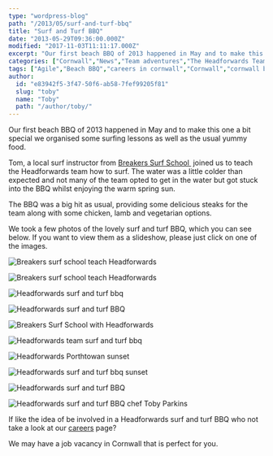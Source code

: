 ```yaml
---
type: "wordpress-blog"
path: "/2013/05/surf-and-turf-bbq"
title: "Surf and Turf BBQ"
date: "2013-05-29T09:36:00.000Z"
modified: "2017-11-03T11:11:17.000Z"
excerpt: "Our first beach BBQ of 2013 happened in May and to make this one a bit special we organised some surfing lessons as well as the usual yummy food. Tom, a local surf instructor from Breakers Surf School  joined us to teach the Headforwards team how to surf. The water was a little colder than expected …"
categories: ["Cornwall","News","Team adventures","The Headforwards Team"]
tags: ["Agile","Beach BBQ","careers in cornwall","Cornwall","cornwall bbq","Developers","Headforwards","Headforwards Team","headforwards team bbq","jobs in cornwall","software companies cornwall","software companies uk","Software Cornwall","software in cornwall","software jobs","software jobs cornwall","software jobs in cornwall","surf and turf","surf and turf bbq","surf and turf team bbq","work activities"]
author:
  id: "e83942f5-3f47-50f6-ab58-7fef99205f81"
  slug: "toby"
  name: "Toby"
  path: "/author/toby/"
---
```

Our first beach BBQ of 2013 happened in May and to make this one a bit special we organised some surfing lessons as well as the usual yummy food.

Tom, a local surf instructor from [Breakers Surf School ](http://surf-lessons.co.uk/) joined us to teach the Headforwards team how to surf. The water was a little colder than expected and not many of the team opted to get in the water but got stuck into the BBQ whilst enjoying the warm spring sun.

The BBQ was a big hit as usual, providing some delicious steaks for the team along with some chicken, lamb and vegetarian options.

We took a few photos of the lovely surf and turf BBQ, which you can see below. If you want to view them as a slideshow, please just click on one of the images.


<section class="gallery">


![Breakers surf school teach Headforwards](/wp-content/uploads/2013/07/tomblazej.jpg)

![Breakers surf school teach Headforwards](/wp-content/uploads/2013/07/surflesson.jpg)

![Headforwards surf and turf bbq](/wp-content/uploads/2013/07/everyone.jpg)

![Headforwards surf and turf BBQ](/wp-content/uploads/2013/07/simon_kartick.jpg)

![Breakers Surf School with Headforwards ](/wp-content/uploads/2013/05/Headforwards-Breakers-surf-lesson.jpg)

![Headforwards team surf and turf bbq](/wp-content/uploads/2013/05/Headforwards-surf-and-turn-BBQ.jpg)

![Headforwards Porthtowan sunset](/wp-content/uploads/2013/05/Headforwards-Porthtowan-sunset.jpg)

![Headforwards surf and turf bbq sunset](/wp-content/uploads/2013/05/Headforwards-beach-BBQ-sunset.jpg)

![Headforwards surf and turf BBQ](/wp-content/uploads/2013/05/glensurfing.jpg)

![Headforwards surf and turf BBQ chef Toby Parkins](/wp-content/uploads/2013/07/bbq.jpg)

</section>



If like the idea of be involved in a Headforwards surf and turf BBQ who not take a look at our [careers](http://www.headforwards.com/careers/) page?

We may have a job vacancy in Cornwall that is perfect for you.
